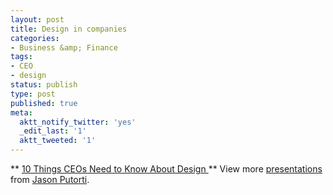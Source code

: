 ```yaml
---
layout: post
title: Design in companies
categories:
- Business &amp; Finance
tags:
- CEO
- design
status: publish
type: post
published: true
meta:
  aktt_notify_twitter: 'yes'
  _edit_last: '1'
  aktt_tweeted: '1'
---
```


** [10 Things CEOs Need to Know About Design ](http://www.slideshare.net/novaurora/10-things-ceos-need-to-know-about-design "10 Things CEOs Need to Know About Design ")**
View more [presentations](http://www.slideshare.net/) from [Jason Putorti](http://www.slideshare.net/novaurora).
